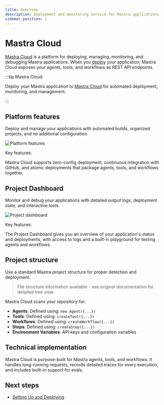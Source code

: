```yaml
---
title: Overview
description: Deployment and monitoring service for Mastra applications
sidebar_position: 1
---
```


# Mastra Cloud

[Mastra Cloud](https://mastra.ai/cloud) is a platform for deploying, managing, monitoring, and debugging Mastra applications. When you [deploy](/docs/mastra-cloud/setting-up) your application, Mastra Cloud exposes your agents, tools, and workflows as REST API endpoints.

:::tip Mastra Cloud

Deploy your Mastra application to [Mastra Cloud](https://mastra.ai/cloud) for automated deployment, monitoring, and management.

:::

## Platform features

Deploy and manage your applications with automated builds, organized projects, and no additional configuration.

![Platform features](/img/mastra-cloud/mastra-cloud-platform-features.jpg)

Key features:

Mastra Cloud supports zero-config deployment, continuous integration with GitHub, and atomic deployments that package agents, tools, and workflows together.

## Project Dashboard

Monitor and debug your applications with detailed output logs, deployment state, and interactive tools.

![Project dashboard](/img/mastra-cloud/mastra-cloud-project-dashboard.jpg)

Key features:

The Project Dashboard gives you an overview of your application's status and deployments, with access to logs and a built-in playground for testing agents and workflows.

## Project structure

Use a standard Mastra project structure for proper detection and deployment.

> File structure information available - see original documentation for detailed tree view.

Mastra Cloud scans your repository for:

- **Agents**: Defined using: `new Agent({...})`
- **Tools**: Defined using: `createTool({...})`
- **Workflows**: Defined using: `createWorkflow({...})`
- **Steps**: Defined using: `createStep({...})`
- **Environment Variables**: API keys and configuration variables

## Technical implementation

Mastra Cloud is purpose-built for Mastra agents, tools, and workflows. It handles long-running requests, records detailed traces for every execution, and includes built-in support for evals.

## Next steps

- [Setting Up and Deploying](/docs/mastra-cloud/setting-up)
